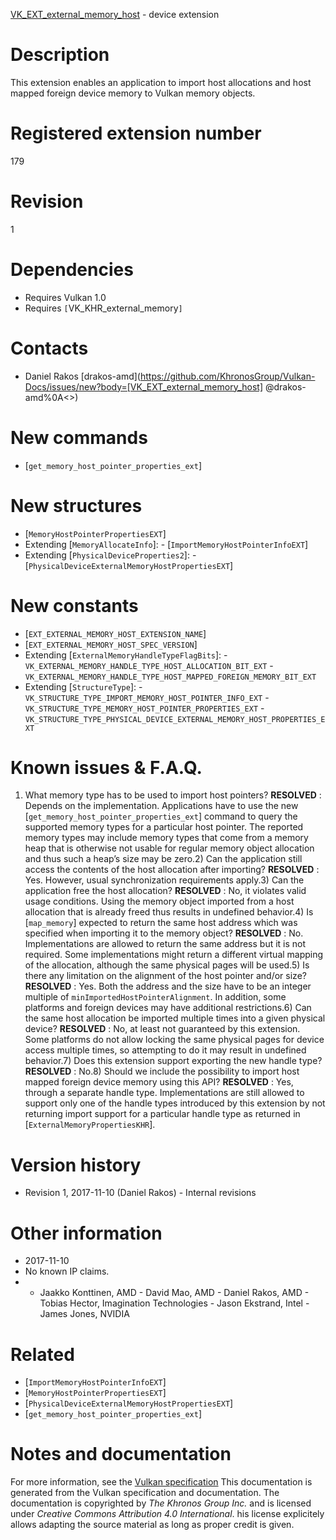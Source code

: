 [VK_EXT_external_memory_host](https://www.khronos.org/registry/vulkan/specs/1.3-extensions/man/html/VK_EXT_external_memory_host.html) - device extension

# Description
This extension enables an application to import host allocations and host
mapped foreign device memory to Vulkan memory objects.

# Registered extension number
179

# Revision
1

# Dependencies
- Requires Vulkan 1.0
- Requires `[`VK_KHR_external_memory`]`

# Contacts
- Daniel Rakos [drakos-amd](https://github.com/KhronosGroup/Vulkan-Docs/issues/new?body=[VK_EXT_external_memory_host] @drakos-amd%0A<<Here describe the issue or question you have about the VK_EXT_external_memory_host extension>>)

# New commands
- [`get_memory_host_pointer_properties_ext`]

# New structures
- [`MemoryHostPointerPropertiesEXT`]
- Extending [`MemoryAllocateInfo`]:  - [`ImportMemoryHostPointerInfoEXT`] 
- Extending [`PhysicalDeviceProperties2`]:  - [`PhysicalDeviceExternalMemoryHostPropertiesEXT`]

# New constants
- [`EXT_EXTERNAL_MEMORY_HOST_EXTENSION_NAME`]
- [`EXT_EXTERNAL_MEMORY_HOST_SPEC_VERSION`]
- Extending [`ExternalMemoryHandleTypeFlagBits`]:  - `VK_EXTERNAL_MEMORY_HANDLE_TYPE_HOST_ALLOCATION_BIT_EXT`  - `VK_EXTERNAL_MEMORY_HANDLE_TYPE_HOST_MAPPED_FOREIGN_MEMORY_BIT_EXT` 
- Extending [`StructureType`]:  - `VK_STRUCTURE_TYPE_IMPORT_MEMORY_HOST_POINTER_INFO_EXT`  - `VK_STRUCTURE_TYPE_MEMORY_HOST_POINTER_PROPERTIES_EXT`  - `VK_STRUCTURE_TYPE_PHYSICAL_DEVICE_EXTERNAL_MEMORY_HOST_PROPERTIES_EXT`

# Known issues & F.A.Q.
1) What memory type has to be used to import host pointers? **RESOLVED** : Depends on the implementation.
Applications have to use the new [`get_memory_host_pointer_properties_ext`]
command to query the supported memory types for a particular host pointer.
The reported memory types may include memory types that come from a memory
heap that is otherwise not usable for regular memory object allocation and
thus such a heap’s size may be zero.2) Can the application still access the contents of the host allocation
after importing? **RESOLVED** : Yes.
However, usual synchronization requirements apply.3) Can the application free the host allocation? **RESOLVED** : No, it violates valid usage conditions.
Using the memory object imported from a host allocation that is already
freed thus results in undefined behavior.4) Is [`map_memory`] expected to return the same host address which was
specified when importing it to the memory object? **RESOLVED** : No.
Implementations are allowed to return the same address but it is not
required.
Some implementations might return a different virtual mapping of the
allocation, although the same physical pages will be used.5) Is there any limitation on the alignment of the host pointer and/or size? **RESOLVED** : Yes.
Both the address and the size have to be an integer multiple of
`minImportedHostPointerAlignment`.
In addition, some platforms and foreign devices may have additional
restrictions.6) Can the same host allocation be imported multiple times into a given
physical device? **RESOLVED** : No, at least not guaranteed by this extension.
Some platforms do not allow locking the same physical pages for device
access multiple times, so attempting to do it may result in undefined
behavior.7) Does this extension support exporting the new handle type? **RESOLVED** : No.8) Should we include the possibility to import host mapped foreign device
memory using this API? **RESOLVED** : Yes, through a separate handle type.
Implementations are still allowed to support only one of the handle types
introduced by this extension by not returning import support for a
particular handle type as returned in [`ExternalMemoryPropertiesKHR`].

# Version history
- Revision 1, 2017-11-10 (Daniel Rakos)  - Internal revisions

# Other information
* 2017-11-10
* No known IP claims.
*   - Jaakko Konttinen, AMD  - David Mao, AMD  - Daniel Rakos, AMD  - Tobias Hector, Imagination Technologies  - Jason Ekstrand, Intel  - James Jones, NVIDIA

# Related
- [`ImportMemoryHostPointerInfoEXT`]
- [`MemoryHostPointerPropertiesEXT`]
- [`PhysicalDeviceExternalMemoryHostPropertiesEXT`]
- [`get_memory_host_pointer_properties_ext`]

# Notes and documentation
For more information, see the [Vulkan specification](https://www.khronos.org/registry/vulkan/specs/1.3-extensions/html/vkspec.html)
This documentation is generated from the Vulkan specification and documentation.
The documentation is copyrighted by *The Khronos Group Inc.* and is licensed under *Creative Commons Attribution 4.0 International*.
his license explicitely allows adapting the source material as long as proper credit is given.
        